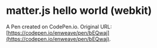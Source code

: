 # matter.js hello world (webkit)

A Pen created on CodePen.io. Original URL: [https://codepen.io/enweave/pen/bEQwaj](https://codepen.io/enweave/pen/bEQwaj).


